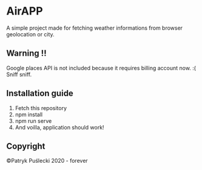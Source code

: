 # AirAPP

A simple project made for fetching weather informations from browser geolocation or city.

## Warning !!

Google places API is not included because it requires billing account now. :( Sniff sniff.

## Installation guide

1. Fetch this repository
2. npm install
3. npm run serve
4. And voilla, application should work!

## Copyright

©Patryk Puślecki 2020 - forever
